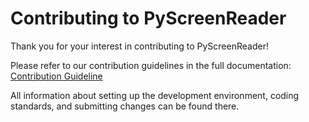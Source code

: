 # Contributing to PyScreenReader

Thank you for your interest in contributing to PyScreenReader!  

Please refer to our contribution guidelines in the full documentation:  
[Contribution Guideline](https://pyscreenreader.readthedocs.io/en/latest/contributing/index.html)  

All information about setting up the development environment, coding standards, and submitting changes can be found there.